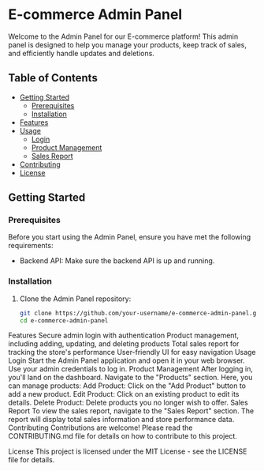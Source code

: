 # E-commerce Admin Panel

Welcome to the Admin Panel for our E-commerce platform! This admin panel is designed to help you manage your products, keep track of sales, and efficiently handle updates and deletions.

## Table of Contents

- [Getting Started](#getting-started)
  - [Prerequisites](#prerequisites)
  - [Installation](#installation)
- [Features](#features)
- [Usage](#usage)
  - [Login](#login)
  - [Product Management](#product-management)
  - [Sales Report](#sales-report)
- [Contributing](#contributing)
- [License](#license)

## Getting Started

### Prerequisites

Before you start using the Admin Panel, ensure you have met the following requirements:

- Backend API: Make sure the backend API is up and running.

### Installation

1. Clone the Admin Panel repository:

   ```bash
   git clone https://github.com/your-username/e-commerce-admin-panel.git
   cd e-commerce-admin-panel
Features
Secure admin login with authentication
Product management, including adding, updating, and deleting products
Total sales report for tracking the store's performance
User-friendly UI for easy navigation
Usage
Login
Start the Admin Panel application and open it in your web browser.
Use your admin credentials to log in.
Product Management
After logging in, you'll land on the dashboard.
Navigate to the "Products" section.
Here, you can manage products:
Add Product: Click on the "Add Product" button to add a new product.
Edit Product: Click on an existing product to edit its details.
Delete Product: Delete products you no longer wish to offer.
Sales Report
To view the sales report, navigate to the "Sales Report" section.
The report will display total sales information and store performance data.
Contributing
Contributions are welcome! Please read the CONTRIBUTING.md file for details on how to contribute to this project.

License
This project is licensed under the MIT License - see the LICENSE file for details.
